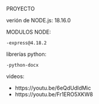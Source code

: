 PROYECTO

verión de NODE.js: 18.16.0

MODULOS NODE:

    -express@4.18.2

librerías python: 

    -python-docx

videos:
<ul>
    <li>https://youtu.be/6eQdUdIdMic</li>
    <li>https://youtu.be/Fr1ERO5XKW8</li>
</ul>
